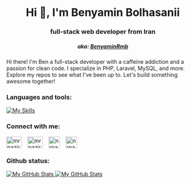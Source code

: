 <h1 align="center">Hi 👋, I'm Benyamin Bolhasanii</h1>
<h3 align="center">full-stack web developer from Iran</h3>

<h5 align="center">aka:
<a href="https://benyaminrmb.ir">BenyaminRmb</a>
</h5>

<p>
Hi there! I'm Ben a full-stack developer with a caffeine addiction and a passion for clean code. I specialize in PHP, Laravel, MySQL, and more. Explore my repos to see what I've been up to. Let's build something awesome together!
</p>

<h3 align="left">Languages and tools:</h3>


[![My Skills](https://skillicons.dev/icons?i=php,laravel,mysql,postman,js,ts,nuxt,vue,github,git,tailwind,bootstrap)](https://skillicons.dev)



<h3 align="left">Connect with me:</h3>
<p style="display: flex;gap:15px;" align="left">
<a href="https://twitter.com/benyaminrmb" target="blank"><img align="center" src="https://raw.githubusercontent.com/rahuldkjain/github-profile-readme-generator/master/src/images/icons/Social/twitter.svg" alt="mrpaziresh" height="30" width="40" /></a>
<a href="https://www.linkedin.com/in/benyaminrmb/" target="blank"><img align="center" src="https://raw.githubusercontent.com/rahuldkjain/github-profile-readme-generator/master/src/images/icons/Social/linked-in-alt.svg" alt="mrpaziresh" height="30" width="40" /></a>
<a href="https://t.me/benyaminrmb/" target="blank"><img style="width: 30px;height: 30px" align="center" src="https://upload.wikimedia.org/wikipedia/commons/thumb/8/82/Telegram_logo.svg/768px-Telegram_logo.svg.png?20220101141644" alt="nrpaziresh" height="30" width="40" /></a>
<a href="mailto:benyaminrmb@gmail.com" target="blank"><img style="width: 30px;height: 30px" align="center" src="https://upload.wikimedia.org/wikipedia/commons/thumb/2/2e/Gmail_2020.png/640px-Gmail_2020.png" alt="nrpaziresh" height="30" width="40" /></a>
</p>



<h3 align="left">Github status:</h3>


<a href="https://github.com/benyaminrmb#gh-light-mode-only">
 <img src="https://github-readme-streak-stats.herokuapp.com/?user=benyaminrmb&fire=pink" alt="My GitHub Stats" />
</a>
 

<a href="https://github.com/benyaminrmb#gh-light-mode-only">
 <img src="https://github-readme-stats.vercel.app/api?username=benyaminrmb&count_private=true&show_icons=true" alt="My GitHub Stats" />
</a> 
